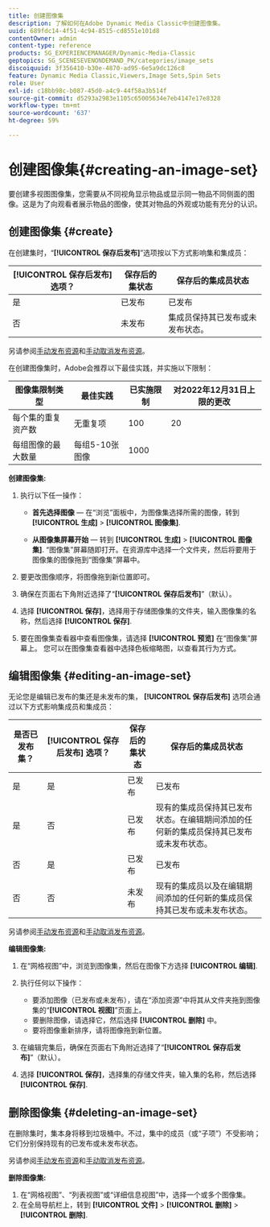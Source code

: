 ```yaml
---
title: 创建图像集
description: 了解如何在Adobe Dynamic Media Classic中创建图像集。
uuid: 689fdc14-4f51-4c94-8515-cd8551e101d8
contentOwner: admin
content-type: reference
products: SG_EXPERIENCEMANAGER/Dynamic-Media-Classic
geptopics: SG_SCENESEVENONDEMAND_PK/categories/image_sets
discoiquuid: 3f356410-b30e-4870-ad95-6e5a9dc126c8
feature: Dynamic Media Classic,Viewers,Image Sets,Spin Sets
role: User
exl-id: c18bb98c-b087-45d0-a4c9-44f58a3b514f
source-git-commit: d5293a2983e1105c65005634e7eb4147e17e8328
workflow-type: tm+mt
source-wordcount: '637'
ht-degree: 59%

---
```


# 创建图像集{#creating-an-image-set}

要创建多视图图像集，您需要从不同视角显示物品或显示同一物品不同侧面的图像。这是为了向观看者展示物品的图像，使其对物品的外观或功能有充分的认识。

## 创建图像集 {#create}

在创建集时，“**[!UICONTROL 保存后发布]**”选项按以下方式影响集和集成员：

| **[!UICONTROL 保存后发布]** 选项？ | 保存后的集状态 | 保存后的集成员状态 |
| --- | --- | --- |
| 是 | 已发布 | 已发布 |
| 否 | 未发布 | 集成员保持其已发布或未发布状态。 |

另请参阅[手动发布资源](publishing-files.md#manually_publishing_assets)和[手动取消发布资源](publishing-files.md#manually_unpublishing_assets)。

在创建图像集时，Adobe会推荐以下最佳实践，并实施以下限制：

| 图像集限制类型 | 最佳实践 | 已实施限制 | 对2022年12月31日上限的更改 |
| --- | --- | --- | --- |
| 每个集的重复资产数 | 无重复项 | 100 | 20 |
| 每组图像的最大数量 | 每组5-10张图像 | 1000 |

**创建图像集:**

1. 执行以下任一操作：

   * **首先选择图像**  — 在“浏览”面板中，为图像集选择所需的图像，转到 **[!UICONTROL 生成]** > **[!UICONTROL 图像集]**.

   * **从图像集屏幕开始**  — 转到 **[!UICONTROL 生成]** > **[!UICONTROL 图像集]**. “图像集”屏幕随即打开。在资源库中选择一个文件夹，然后将要用于图像集的图像拖到“图像集”屏幕中。

1. 要更改图像顺序，将图像拖到新位置即可。
1. 确保在页面右下角附近选择了“**[!UICONTROL 保存后发布]**”（默认）。
1. 选择 **[!UICONTROL 保存]**，选择用于存储图像集的文件夹，输入图像集的名称，然后选择 **[!UICONTROL 保存]**.
1. 要在图像集查看器中查看图像集，请选择 **[!UICONTROL 预览]** 在“图像集”屏幕上。 您可以在图像集查看器中选择色板缩略图，以查看其行为方式。

## 编辑图像集 {#editing-an-image-set}

无论您是编辑已发布的集还是未发布的集， **[!UICONTROL 保存后发布]** 选项会通过以下方式影响集成员和集成员：

| 是否已发布集？ | **[!UICONTROL 保存后发布]** 选项？ | 保存后的集状态 | 保存后的集成员状态 |
| --- | --- | --- | --- |
| 是 | 是 | 已发布 | 已发布 |
| 是 | 否 | 已发布 | 现有的集成员保持其已发布状态。在编辑期间添加的任何新的集成员保持其已发布或未发布状态。 |
| 否 | 是 | 已发布 | 已发布 |
| 否 | 否 | 未发布 | 现有的集成员以及在编辑期间添加的任何新的集成员保持其已发布或未发布状态。 |

另请参阅[手动发布资源](publishing-files.md#manually_publishing_assets)和[手动取消发布资源](publishing-files.md#manually_unpublishing_assets)。

**编辑图像集:**

1. 在“网格视图”中，浏览到图像集，然后在图像下方选择 **[!UICONTROL 编辑]**.
1. 执行任何以下操作：

   * 要添加图像（已发布或未发布），请在“添加资源”中将其从文件夹拖到图像集的“**[!UICONTROL 视图]**”页面上。
   * 要删除图像，请选择它，然后选择 **[!UICONTROL 删除]** 中。
   * 要将图像重新排序，请将图像拖到新位置。

1. 在编辑完集后，确保在页面右下角附近选择了“**[!UICONTROL 保存后发布]**”（默认）。
1. 选择 **[!UICONTROL 保存]**，选择集的存储文件夹，输入集的名称，然后选择 **[!UICONTROL 保存]**.

## 删除图像集 {#deleting-an-image-set}

在删除集时，集本身将移到垃圾桶中。不过，集中的成员（或“子项”）不受影响；它们分别保持现有的已发布或未发布状态。

另请参阅[手动发布资源](publishing-files.md#manually_publishing_assets)和[手动取消发布资源](publishing-files.md#manually_unpublishing_assets)。

**删除图像集:**

1. 在“网格视图”、“列表视图”或“详细信息视图”中，选择一个或多个图像集。
1. 在全局导航栏上，转到 **[!UICONTROL 文件]** > **[!UICONTROL 删除]** > **[!UICONTROL 删除]**.
